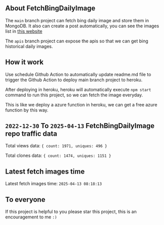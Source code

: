 ## About FetchBingDailyImage

The `main` branch project can fetch bing daily image and store them in MongoDB.
It also can create a post automatically, you can see the images list in [this website](https://oursalbum.netlify.app)

The `apis` branch project can expose the apis so that we can get bing historical daily images.

## How it work

Use schedule Github Action to automatically update readme.md file to trigger the Github Action to deploy main branch project to heroku.

After deploying in heroku, heroku will automatically execute `npm start` command to run this project, so we can fetch the image everyday.

This is like we deploy a azure function in heroku, we can get a free azure function by this way.

## `2022-12-30` To `2025-04-13` FetchBingDailyImage repo traffic data

Total views data: `{ count: 1971, uniques: 496 }`

Total clones data: `{ count: 1474, uniques: 1151 }`

## Latest fetch images time

Latest fetch images time: `2025-04-13 08:18:13`

## To everyone

If this project is helpful to you please star this project, this is an encouragement to me `:)`



